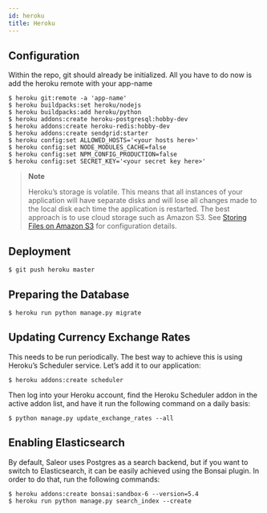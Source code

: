 ```yaml
---
id: heroku
title: Heroku
---
```


## Configuration

Within the repo, git should already be initialized. All you have to do now is add the heroku remote with your app-name

```shell-session
$ heroku git:remote -a 'app-name'
$ heroku buildpacks:set heroku/nodejs
$ heroku buildpacks:add heroku/python
$ heroku addons:create heroku-postgresql:hobby-dev
$ heroku addons:create heroku-redis:hobby-dev
$ heroku addons:create sendgrid:starter
$ heroku config:set ALLOWED_HOSTS='<your hosts here>'
$ heroku config:set NODE_MODULES_CACHE=false
$ heroku config:set NPM_CONFIG_PRODUCTION=false
$ heroku config:set SECRET_KEY='<your secret key here>'
```

> **Note**
>
> Heroku’s storage is volatile. This means that all instances of your application will have separate disks and will lose all changes made to the local disk each time the application is restarted. The best approach is to use cloud storage such as Amazon S3. See [Storing Files on Amazon S3](/docs/deployment/s3) for configuration details.


## Deployment

```shell-session
$ git push heroku master
```


## Preparing the Database

```shell-session
$ heroku run python manage.py migrate
```


## Updating Currency Exchange Rates

This needs to be run periodically. The best way to achieve this is using Heroku’s Scheduler service. Let’s add it to our application:

```shell-session
$ heroku addons:create scheduler
```

Then log into your Heroku account, find the Heroku Scheduler addon in the active addon list, and have it run the following command on a daily basis:

```shell-session
$ python manage.py update_exchange_rates --all
```


## Enabling Elasticsearch

By default, Saleor uses Postgres as a search backend, but if you want to switch to Elasticsearch, it can be easily achieved using the Bonsai plugin. In order to do that, run the following commands:

```shell-session
$ heroku addons:create bonsai:sandbox-6 --version=5.4
$ heroku run python manage.py search_index --create
```
